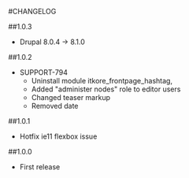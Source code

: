 #CHANGELOG

##1.0.3
 -  Drupal  8.0.4 -> 8.1.0 

##1.0.2
 - SUPPORT-794
   - Uninstall module itkore_frontpage_hashtag,
   - Added "administer nodes" role to editor users
   - Changed teaser markup
   - Removed date

##1.0.1
 - Hotfix ie11 flexbox issue

##1.0.0
 - First release